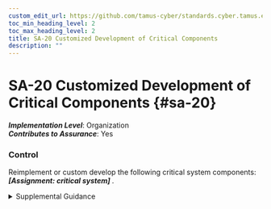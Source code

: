 ```yaml
---
custom_edit_url: https://github.com/tamus-cyber/standards.cyber.tamus.edu/tree/main/static/content/tamus.edu/TAMUS_profile.xml
toc_min_heading_level: 2
toc_max_heading_level: 2
title: SA-20 Customized Development of Critical Components
description: ""
---
```


# SA-20 Customized Development of Critical Components {#sa-20}

_**Implementation Level**_: Organization\
_**Contributes to Assurance**_: Yes

### Control

Reimplement or custom develop the following critical system components: <strong> <em>[Assignment: critical system]</em> </strong>.

<details>
  <summary>Supplemental Guidance</summary>

Organizations determine that certain system components likely cannot be trusted due to specific threats to and vulnerabilities in those components for which there are no viable security controls to adequately mitigate risk. Reimplementation or custom development of such components may satisfy requirements for higher assurance and is carried out by initiating changes to system components (including hardware, software, and firmware) such that the standard attacks by adversaries are less likely to succeed. In situations where no alternative sourcing is available and organizations choose not to reimplement or custom develop critical system components, additional controls can be employed. Controls include enhanced auditing, restrictions on source code and system utility access, and protection from deletion of system and application files.

</details>

